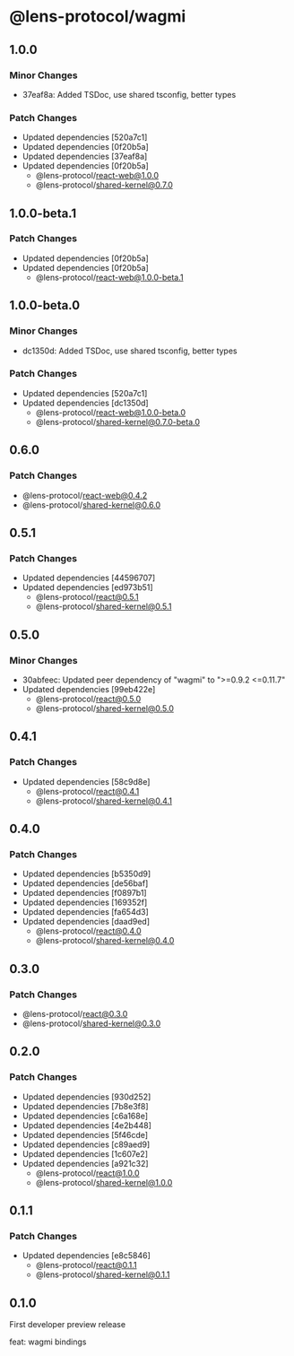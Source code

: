 # @lens-protocol/wagmi

## 1.0.0

### Minor Changes

- 37eaf8a: Added TSDoc, use shared tsconfig, better types

### Patch Changes

- Updated dependencies [520a7c1]
- Updated dependencies [0f20b5a]
- Updated dependencies [37eaf8a]
- Updated dependencies [0f20b5a]
  - @lens-protocol/react-web@1.0.0
  - @lens-protocol/shared-kernel@0.7.0

## 1.0.0-beta.1

### Patch Changes

- Updated dependencies [0f20b5a]
- Updated dependencies [0f20b5a]
  - @lens-protocol/react-web@1.0.0-beta.1

## 1.0.0-beta.0

### Minor Changes

- dc1350d: Added TSDoc, use shared tsconfig, better types

### Patch Changes

- Updated dependencies [520a7c1]
- Updated dependencies [dc1350d]
  - @lens-protocol/react-web@1.0.0-beta.0
  - @lens-protocol/shared-kernel@0.7.0-beta.0

## 0.6.0

### Patch Changes

- @lens-protocol/react-web@0.4.2
- @lens-protocol/shared-kernel@0.6.0

## 0.5.1

### Patch Changes

- Updated dependencies [44596707]
- Updated dependencies [ed973b51]
  - @lens-protocol/react@0.5.1
  - @lens-protocol/shared-kernel@0.5.1

## 0.5.0

### Minor Changes

- 30abfeec: Updated peer dependency of "wagmi" to ">=0.9.2 <=0.11.7"
- Updated dependencies [99eb422e]
  - @lens-protocol/react@0.5.0
  - @lens-protocol/shared-kernel@0.5.0

## 0.4.1

### Patch Changes

- Updated dependencies [58c9d8e]
  - @lens-protocol/react@0.4.1
  - @lens-protocol/shared-kernel@0.4.1

## 0.4.0

### Patch Changes

- Updated dependencies [b5350d9]
- Updated dependencies [de56baf]
- Updated dependencies [f0897b1]
- Updated dependencies [169352f]
- Updated dependencies [fa654d3]
- Updated dependencies [daad9ed]
  - @lens-protocol/react@0.4.0
  - @lens-protocol/shared-kernel@0.4.0

## 0.3.0

### Patch Changes

- @lens-protocol/react@0.3.0
- @lens-protocol/shared-kernel@0.3.0

## 0.2.0

### Patch Changes

- Updated dependencies [930d252]
- Updated dependencies [7b8e3f8]
- Updated dependencies [c6a168e]
- Updated dependencies [4e2b448]
- Updated dependencies [5f46cde]
- Updated dependencies [c89aed9]
- Updated dependencies [1c607e2]
- Updated dependencies [a921c32]
  - @lens-protocol/react@1.0.0
  - @lens-protocol/shared-kernel@1.0.0

## 0.1.1

### Patch Changes

- Updated dependencies [e8c5846]
  - @lens-protocol/react@0.1.1
  - @lens-protocol/shared-kernel@0.1.1

## 0.1.0

First developer preview release

feat: wagmi bindings
